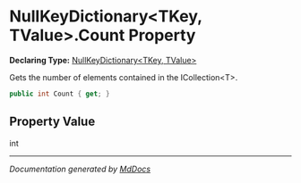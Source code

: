 ﻿# NullKeyDictionary\<TKey, TValue\>.Count Property

**Declaring Type:** [NullKeyDictionary\<TKey, TValue\>](../index.md)

Gets the number of elements contained in the ICollection\<T\>.

```csharp
public int Count { get; }
```

## Property Value

int

___

*Documentation generated by [MdDocs](https://github.com/ap0llo/mddocs)*
